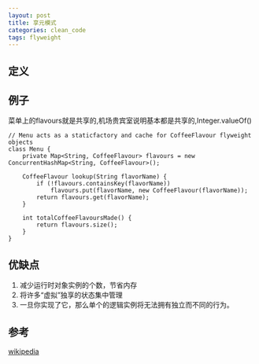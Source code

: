 ```yaml
---
layout: post
title: 享元模式
categories: clean_code
tags: flyweight
---
```


## 定义


## 例子

菜单上的flavours就是共享的,机场贵宾室说明基本都是共享的,Integer.valueOf()

    // Menu acts as a staticfactory and cache for CoffeeFlavour flyweight objects
    class Menu {
        private Map<String, CoffeeFlavour> flavours = new ConcurrentHashMap<String, CoffeeFlavour>();

        CoffeeFlavour lookup(String flavorName) {
            if (!flavours.containsKey(flavorName))
                flavours.put(flavorName, new CoffeeFlavour(flavorName));
            return flavours.get(flavorName);
        }

        int totalCoffeeFlavoursMade() {
            return flavours.size();
        }
    }

## 优缺点

1. 减少运行时对象实例的个数，节省内存
2. 将许多“虚拟”独享的状态集中管理
3. 一旦你实现了它，那么单个的逻辑实例将无法拥有独立而不同的行为。

## 参考

[wikipedia](https://en.wikipedia.org/wiki/Flyweight_pattern)
